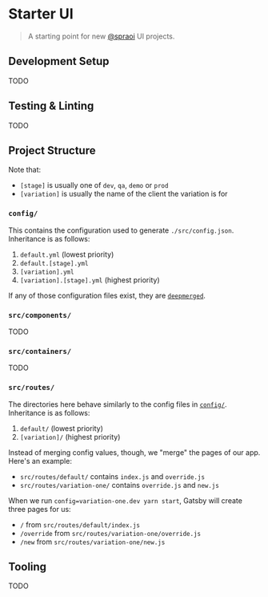 # Starter UI

> A starting point for new [@spraoi](https://github.com/spraoi/) UI projects.

## Development Setup

TODO

## Testing & Linting

TODO

## Project Structure

Note that:

- `[stage]` is usually one of `dev`, `qa`, `demo` or `prod`
- `[variation]` is usually the name of the client the variation is for

### `config/`

This contains the configuration used to generate `./src/config.json`. Inheritance is as follows:

1. `default.yml` (lowest priority)
2. `default.[stage].yml`
3. `[variation].yml`
4. `[variation].[stage].yml` (highest priority)

If any of those configuration files exist, they are
[`deepmerged`](https://github.com/KyleAMathews/deepmerge).

### `src/components/`

TODO

### `src/containers/`

TODO

### `src/routes/`

The directories here behave similarly to the config files in [`config/`](#config). Inheritance is as follows:

1. `default/` (lowest priority)
2. `[variation]/` (highest priority)

Instead of merging config values, though, we "merge" the pages of our app. Here's an example:

- `src/routes/default/` contains `index.js` and `override.js`
- `src/routes/variation-one/` contains `override.js` and `new.js`

When we run `config=variation-one.dev yarn start`, Gatsby will create three pages for us:

- `/` from `src/routes/default/index.js`
- `/override` from `src/routes/variation-one/override.js`
- `/new` from `src/routes/variation-one/new.js`

## Tooling

TODO
